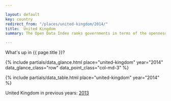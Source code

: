 ```yaml
---

layout: default
key: country
redirect_from: "/places/united-kingdom/2014/"
title:  United Kingdom
summary: The Open Data Index ranks governments in terms of the openness of their data. An initiative of Open Knowledge, the leaders in open data.

---
```


What's up in {{ page.title }}?

{% include partials/data_glance.html place="united-kingdom" year="2014" data_glance_class="row" data_point_class="col-md-3" %}

{% include partials/data_table.html place="united-kingdom" year="2014" %}

United Kingdom in previous years: <a href="/places/united-kingdom/2013/" title="">2013</a>
